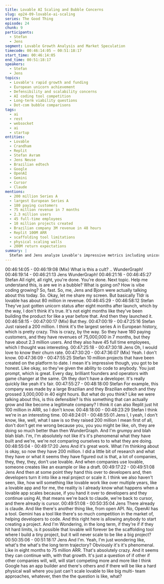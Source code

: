 ```yaml
---
title: Lovable AI Scaling and Bubble Concerns
slug: ep24-09-lovable-ai-scaling
series: The Good Thing
episode: 24
chunk: 9
participants:
  - Stefan
  - Jens
segment: Lovable Growth Analysis and Market Speculation
timecode: 00:46:14:05 – 00:51:18:17
start_time: 00:46:14:05
end_time: 00:51:18:17
speakers:
  - Stefan
  - Jens
topics:
  - Lovable's rapid growth and funding
  - European unicorn achievement
  - Defensibility and scalability concerns
  - AI coding tool competition
  - Long-term viability questions
  - Dot-com bubble comparisons
tags:
  - ai
  - rest
  - websocket
  - ai
  - startup
entities:
  - Lovable
  - Crandham
  - Replit
  - Stefan Avram
  - Jens Neuse
  - Brazilian edtech
  - Google
  - OpenAI
  - Gemini
  - Cursor
  - Claude
mentions:
  - 200 million Series A
  - largest European Series A
  - 180 paying customers
  - 75 million revenue in 7 months
  - 2.3 million users
  - 45 full-time employees
  - 10 million projects created
  - Brazilian company 3M revenue in 48 hours
  - Replit 100M ARR
  - scaffolding tool limitations
  - physical scaling walls
  - 200M return expectations
summary: |
  Stefan and Jens analyze Lovable's impressive metrics including unicorn status, 75M revenue, and massive user growth. While acknowledging the achievement, Jens questions long-term defensibility against established AI coding tools and whether Lovable can scale beyond being a scaffolding tool. They compare the current environment to the dot-com bubble while recognizing successful companies can emerge from such periods.
---
```


00:46:14:05 - 00:46:19:08
(Mix)
What is this a cult? .. WunderGraph!
00:46:19:14 - 00:46:21:13
Jens
WunderGraph!
00:46:21:16 - 00:46:45:27
Stefan
All right, all right, you're done. You're done. Next topic. Help me understand this, is are we in a
bubble? What is going on? How is vibe coding growing? So, fast. So, me, Jens and Bjorn were
actually talking about this today. So. Okay, let me share my screen. But basically Tldr is lovable
has about 80 million in revenue.
00:46:45:29 - 00:46:58:12
Stefan
They've just gotten unicorn status after eight months after launch, which by the way, I don't think
it's true. It's not eight months like they've been building the product for like a year before that.
And then they launched it.
00:46:58:15 - 00:47:00:17
(Mix)
But they.
00:47:00:19 - 00:47:25:16
Stefan
Just raised a 200 million. I think it's the largest series A in European history, which is pretty
crazy. This is crazy, by the way. So they have 180 paying customers, and they have revenues of
75,000,000 in 7 months, but they have about 2.3 million users. And they also have 45 full time
employees, which I thought was interesting.
00:47:25:18 - 00:47:30:18
Jens
Oh, I would love to know their churn rate.
00:47:30:20 - 00:47:36:07
(Mix)
Yeah. I don't know.
00:47:36:09 - 00:47:55:25
Stefan
10 million projects that have been created on the platform to date. I mean it's impressive
though, you got to be honest. Like okay, so they've given the ability to code to anybody. You just
prompt, which is great. Every day, brilliant founders and operators with game changer at the
same. Oh they don't have a developer. It's really quickly like yeah it's fair.
00:47:55:27 - 00:48:18:00
Stefan
For example, this company was made by a large Brazilian and they Brazilian edtech and they
grossed 3,000,000 in 40 eight hours. But what do you think? Like we were talking about this, is
this defensible? Is this something that can actually grow and like become a legitimate company?
I think it can also Replit just hit 100 million in ARR, so I don't know.
00:48:18:00 - 00:48:23:29
Stefan
I think we're in an interesting time.
00:48:24:01 - 00:48:55:01
Jens
I, I yeah, I don't know, like, well, what I saw is so they raised 200 million I mean first of all, don't
don't get me wrong because you, you you might be like, oh, they are doing so much better than
then WunderGraph. And I'm grumpy and blah blah blah. I'm, I'm absolutely not like it's it's
phenomenal what they have built and we're, we're not comparing ourselves to to what they are
doing.
00:48:55:04 - 00:49:17:20
Jens
And it's great work. What I'm thinking about is okay, so now they have 200 million. I did a little
bit of research and what they have or what it seems they have figured out is that, a lot of
companies, they, they, they, don't use lovable. And when companies use lovable, someone
creates like an example or like a draft.
00:49:17:22 - 00:49:51:08
Jens
And then at some point they hand this over to developers and, then developers turn it into like a
real project or scale it. I think we also haven't seen, like, how will something like lovable work
like over multiple years, like a lovable app and for me, the reality is I already know what
happens when a lovable app scales because, if you hand it over to developers and they
continue using AI, that means we're back to claude, we're back to cursor, and there already is
cursor.
00:49:51:08 - 00:50:35:04
Jens
There already is claude. And like there's another thing like, from open API. No, OpenAI has a
tool. Gemini has a tool like there's so much competition in the market of, helping developers to
code. And this right here is allowing anybody to start creating a project. And I'm Wondering, in
the long term, if they're if if they hit hard limits, is it possible that lovable will forever be the
scaffolding tool where I build a tiny project, but it will never scale to be like a big project?
00:50:35:06 - 00:51:18:17
Jens
And I'm. Yeah, I'm just wondering like, what's the what's the long term trajectory? Obviously it's
it's phenomenal. Like in eight months to 75 million ARR. That's absolutely crazy. And it seems
they can continue with, with that growth. It's just a question of if other if other companies will,
will, will start competing more and more like I think Google has an app builder and there's others
and if there will be like a hard physical wall where you just can't scale lovable to like big multi-
team approaches, whatever, then the the question is like, what?